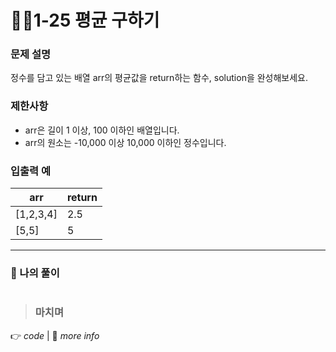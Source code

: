 # 👩‍💻1-25 평균 구하기
### 문제 설명

정수를 담고 있는 배열 arr의 평균값을 return하는 함수, solution을 완성해보세요.

### 제한사항

-   arr은 길이 1 이상, 100 이하인 배열입니다.
-   arr의 원소는 -10,000 이상 10,000 이하인 정수입니다.

### 입출력 예
| arr | return |
|--|--|
| [1,2,3,4] | 2.5  |
| [5,5]| 5 |

---
### 👤 나의 풀이
```js
```
> ### 마치며

👉 *code* | 📝 *more info*



